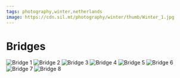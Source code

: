 ```yaml
---
tags: photography,winter,netherlands
image: https://cdn.sil.mt/photography/winter/thumb/Winter_1.jpg
---
```


# Bridges

<div class="images">

![Bridge 1](https://cdn.sil.mt/photography/winter/Winter_1.jpg)
![Bridge 2](https://cdn.sil.mt/photography/winter/Winter_2.jpg)
![Bridge 3](https://cdn.sil.mt/photography/winter/Winter_3.jpg)
![Bridge 4](https://cdn.sil.mt/photography/winter/Winter_4.jpg)
![Bridge 5](https://cdn.sil.mt/photography/winter/Winter_5.jpg)
![Bridge 6](https://cdn.sil.mt/photography/winter/Winter_6.jpg)
![Bridge 7](https://cdn.sil.mt/photography/winter/Winter_7.jpg)
![Bridge 8](https://cdn.sil.mt/photography/winter/Winter_8.jpg)

</div>